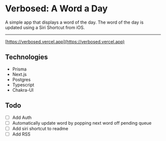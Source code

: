 # Verbosed: A Word a Day

A simple app that displays a word of the day. The word of the day is updated using a Siri Shortcut from iOS.

---

[https://verbosed.vercel.app](https://verbosed.vercel.app)
## Technologies

- Prisma
- Next.js
- Postgres
- Typescript
- Chakra-UI

## Todo

- [ ] Add Auth
- [ ] Automatically update word by popping next word off pending queue
- [ ] Add siri shortcut to readme
- [ ] Add RSS
